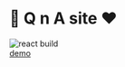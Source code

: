 #  🚀 Q n A site :heart:  
![react build](https://img.shields.io/badge/React-build-brightgreen.svg) <br/>
[demo](https://whoami-shubham.github.io/QnA-site)

